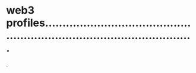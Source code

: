 # web3 profiles................................................................................................
.
